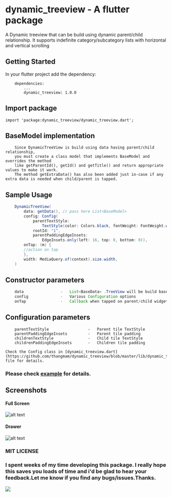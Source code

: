 # dynamic_treeview - A flutter package

A Dynamic treeview that can be build using dynamic parent/child relationship. It supports indefinite category/subcategory lists with horizontal and vertical scrolling

## Getting Started

In your flutter project add the dependency:
```
    dependencies:
        ...
        dynamic_treeview: 1.0.0
```

## Import package
``` 
import 'package:dynamic_treeview/dynamic_treeview.dart';

``` 
## BaseModel implementation
```
    Since DynamicTreeView is build using data having parent/child relationship, 
    you must create a class model that implements BaseModel and overrides the method 
    like getParentId(), getId() and getTitle() and return appropriate values to make it work. 
    The method getExtraData() has also been added just in-case if any extra data is needed when child/parent is tapped.
```
## Sample Usage

```java
    DynamicTreeView(
        data: getData(), // pass here List<BaseModel>
        config: Config(
            parentTextStyle:
                TextStyle(color: Colors.black, fontWeight: FontWeight.w600),
            rootId: "1",
            parentPaddingEdgeInsets:
                EdgeInsets.only(left: 16, top: 0, bottom: 0)),
        onTap: (m) {
        //action on tap
        },
        width: MediaQuery.of(context).size.width,
    )
```

## Constructor parameters
```java
    data                -   List<BaseData> .TreeView will be build based on this data.This is a required field
    config              -   Various Configuration options
    onTap               -   Callback when tapped on parent/child widget
```
 
## Configuration parameters
```
    parentTextStyle                 -   Parent tile TextStyle
    parentPaddingEdgeInsets         -   Parent tile padding
    childrenTextStyle               -   Child tile TextStyle
    childrenPaddingEdgeInsets       -   Children tile padding
```
    Check the Config class in [dynamic_treeview.dart](https://github.com/thangmam/dynamic_treeview/blob/master/lib/dynamic_treeview.dart) file for details.

### Please check [example](https://github.com/thangmam/dynamic_treeview/tree/master/example) for details.
## Screenshots
#### Full Screen
![alt text](https://github.com/thangmam/dynamic_treeview/raw/master/screenshots/ss.gif "Full screen")

#### Drawer

![alt text](https://github.com/thangmam/dynamic_treeview/raw/master/screenshots/ss2.gif  "Drawer")
 


### MIT LICENSE

### I spent weeks of my time developing this package. I really hope this saves you loads of time and i'd be glad to hear your feedback.Let me know if you find any bugs/issues.Thanks.
 [<img src="https://camo.githubusercontent.com/d5d24e33e2f4b6fe53987419a21b203c03789a8f/68747470733a2f2f696d672e736869656c64732e696f2f62616467652f446f6e6174652d50617950616c2d677265656e2e737667">](https://www.paypal.me/thangmam)
 
